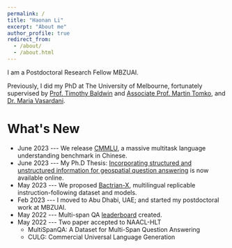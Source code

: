 ```yaml
---
permalink: /
title: "Haonan Li"
excerpt: "About me"
author_profile: true
redirect_from: 
  - /about/
  - /about.html
---
```


I am a Postdoctoral Research Fellow MBZUAI.

Previously, I did my PhD at The University of Melbourne, fortunately supervised by [Prof. Timothy Baldwin](https://people.eng.unimelb.edu.au/tbaldwin/) and [Associate Prof. Martin Tomko](https://www.tomko.org/), and [Dr. Maria Vasardani](https://www.linkedin.com/in/maria-vasardani-6b9a2b5/?originalSubdomain=au). 

What's New 
======

* June 2023 --- We release [CMMLU](https://github.com/haonan-li/CMMLU), a massive multitask language understanding benchmark in Chinese.
* June 2023 --- My Ph.D Thesis: [Incorporating structured and unstructured information for geospatial question answering](https://minerva-access.unimelb.edu.au/items/6f52ade5-d57f-492f-af08-e18f47f2b895) is now available online.
* May 2023 --- We proposed [Bactrian-X](https://github.com/mbzuai-nlp/bactrian-x), multilingual replicable instruction-following dataset and models.
* Feb 2023 --- I moved to Abu Dhabi, UAE; and started my postdoctoral work at MBZUAI.
* May 2022 --- Multi-span QA [leaderboard](https://multi-span.github.io/) created.
* May 2022 --- Two paper accepted to NAACL-HLT
  * MultiSpanQA: A Dataset for Multi-Span Question Answering
  * CULG: Commercial Universal Language Generation
